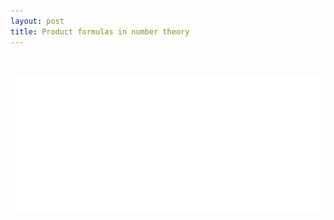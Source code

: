 ```yaml
---
layout: post
title: Product formulas in number theory
---
```

<br>

![abstract](images/sjsu-24.png)
<br>
